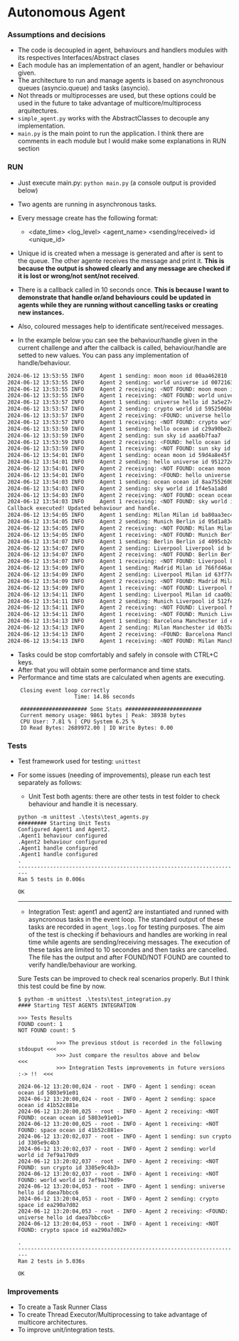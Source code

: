 # Autonomous Agent 

### Assumptions and decisions

- The code is decoupled in agent, behaviours and handlers modules with its respectives Interfaces/Abstract clases
- Each module has an implementation of an agent, handler or behaviour given.
- The architecture to run and manage agents is based on asynchronous queues (asyncio.queue) and tasks (asyncio).
- Not threads or multiprocesses are used, but these options could be used in the future to take advantage of multicore/multiprocess arquitectures. 
- `simple_agent.py` works with the AbstractClasses to decouple any implementation. 
- `main.py` is the main point to run the application. I think there are comments in each module but I would make some explanations in RUN section

### RUN

* Just execute main.py: `python main.py` (a console output is provided below)
* Two agents are running in asynchronous tasks.

* Every message create has the following format:
    - <date_time> <log_level> <agent_name> <sending/received> <message> id <unique_id>
* Unique id is created when a message is generated and after is sent to the queue. The other agente receives the 
message and print it. **This is because the output is showed clearly and any message are checked if it is lost or wrong/not sent/not received**.

* There is a callback called in 10 seconds once. **This is because I want to demonstrate that handle or/and 
behaviours could be updated in agents while they are running without cancelling tasks or creating new instances.**

* Also, coloured messages help to identificate sent/received messages.

* In the example below you can see the behaviour/handle given in the current challenge and after the callback is called, behaviour/handle are setted to new values. You can pass any implementation of handle/behaviour.

```bash
2024-06-12 13:53:55 INFO     Agent 1 sending: moon moon id 00aa462810
2024-06-12 13:53:55 INFO     Agent 2 sending: world universe id 0072163de4
2024-06-12 13:53:55 INFO     Agent 2 receiving: <NOT FOUND: moon moon id 00aa462810>
2024-06-12 13:53:55 INFO     Agent 1 receiving: <NOT FOUND: world universe id 0072163de4>
2024-06-12 13:53:57 INFO     Agent 1 sending: universe hello id 3a5e274621
2024-06-12 13:53:57 INFO     Agent 2 sending: crypto world id 5952506b86
2024-06-12 13:53:57 INFO     Agent 2 receiving: <FOUND: universe hello id 3a5e274621>
2024-06-12 13:53:57 INFO     Agent 1 receiving: <NOT FOUND: crypto world id 5952506b86>
2024-06-12 13:53:59 INFO     Agent 1 sending: hello ocean id c29a90be2a
2024-06-12 13:53:59 INFO     Agent 2 sending: sun sky id aaa6b7faa7
2024-06-12 13:53:59 INFO     Agent 2 receiving: <FOUND: hello ocean id c29a90be2a>
2024-06-12 13:53:59 INFO     Agent 1 receiving: <NOT FOUND: sun sky id aaa6b7faa7>
2024-06-12 13:54:01 INFO     Agent 1 sending: ocean moon id 59d4a8e45f
2024-06-12 13:54:01 INFO     Agent 2 sending: hello universe id 951272e499
2024-06-12 13:54:01 INFO     Agent 2 receiving: <NOT FOUND: ocean moon id 59d4a8e45f>
2024-06-12 13:54:01 INFO     Agent 1 receiving: <FOUND: hello universe id 951272e499>
2024-06-12 13:54:03 INFO     Agent 1 sending: ocean ocean id 8aa7552600
2024-06-12 13:54:03 INFO     Agent 2 sending: sky world id 1f4e5a1a8d
2024-06-12 13:54:03 INFO     Agent 2 receiving: <NOT FOUND: ocean ocean id 8aa7552600>
2024-06-12 13:54:03 INFO     Agent 1 receiving: <NOT FOUND: sky world id 1f4e5a1a8d>
Callback executed! Updated behaviour and handle.
2024-06-12 13:54:05 INFO     Agent 1 sending: Milan Milan id ba80aa3ec4
2024-06-12 13:54:05 INFO     Agent 2 sending: Munich Berlin id 95d1a83c28
2024-06-12 13:54:05 INFO     Agent 2 receiving: <NOT FOUND: Milan Milan id ba80aa3ec4>
2024-06-12 13:54:05 INFO     Agent 1 receiving: <NOT FOUND: Munich Berlin id 95d1a83c28>
2024-06-12 13:54:07 INFO     Agent 1 sending: Berlin Berlin id 4095cb2d62
2024-06-12 13:54:07 INFO     Agent 2 sending: Liverpool Liverpool id b45e4d34d9
2024-06-12 13:54:07 INFO     Agent 2 receiving: <NOT FOUND: Berlin Berlin id 4095cb2d62>
2024-06-12 13:54:07 INFO     Agent 1 receiving: <NOT FOUND: Liverpool Liverpool id b45e4d34d9>
2024-06-12 13:54:09 INFO     Agent 1 sending: Madrid Milan id 766fd46ad0
2024-06-12 13:54:09 INFO     Agent 2 sending: Liverpool Milan id 63f77c7070
2024-06-12 13:54:09 INFO     Agent 2 receiving: <NOT FOUND: Madrid Milan id 766fd46ad0>
2024-06-12 13:54:09 INFO     Agent 1 receiving: <NOT FOUND: Liverpool Milan id 63f77c7070>
2024-06-12 13:54:11 INFO     Agent 1 sending: Liverpool Milan id caa0b3ee84
2024-06-12 13:54:11 INFO     Agent 2 sending: Munich Liverpool id 512fe07f39
2024-06-12 13:54:11 INFO     Agent 2 receiving: <NOT FOUND: Liverpool Milan id caa0b3ee84>
2024-06-12 13:54:11 INFO     Agent 1 receiving: <NOT FOUND: Munich Liverpool id 512fe07f39>
2024-06-12 13:54:13 INFO     Agent 1 sending: Barcelona Manchester id e0966ba1b3
2024-06-12 13:54:13 INFO     Agent 2 sending: Milan Manchester id 0b35a2e64d
2024-06-12 13:54:13 INFO     Agent 2 receiving: <FOUND: Barcelona Manchester id e0966ba1b3>
2024-06-12 13:54:13 INFO     Agent 1 receiving: <NOT FOUND: Milan Manchester id 0b35a2e64d>
```

* Tasks could be stop comfortably and safely in console with CTRL+C keys.
* After that you will obtain some performance and time stats.
* Performance and time stats are calculated when agents are executing. 
```
    Closing event loop correctly
                     Time: 14.86 seconds

    ##################### Some Stats ########################
    Current memory usage: 9861 bytes | Peak: 38938 bytes
    CPU User: 7.81 % | CPU System 6.25 %
    IO Read Bytes: 2689972.00 | IO Write Bytes: 0.00
```
 

### Tests

- Test framework used for testing: `unittest`
- For some issues (needing of improvements), please run each test separately as follows:
    
    * Unit Test both agents: there are other tests in test folder to check behaviour and handle it is necessary. 
    ```
    python -m unittest .\tests\test_agents.py                
    ######### Starting Unit Tests
    Configured Agent1 and Agent2.
    .Agent1 behaviour configured
    .Agent2 behaviour configured
    .Agent1 handle configured
    .Agent1 handle configured
    .
    ----------------------------------------------------------------------
    Ran 5 tests in 0.006s

    OK
    ```
    ---
    
    * Integration Test: agent1 and agent2 are instantiated and runned with asyncronous tasks in the event loop. 
    The standard output of these tasks are recorded in `agent_logs.log` for testing purposes. The aim of the test is checking if behaviours and handles are working in real time while agents are sending/receiving messages. The execution of these tasks are limited to 10 secondes and then tasks are cancelled. The file has the output and after FOUND/NOT FOUND are counted to verify handle/behaviour are working.

    Sure Tests can be improved to check real scenarios properly. But I think this test could be fine by now. 
    ```
    $ python -m unittest .\tests\test_integration.py         
    #### Starting TEST AGENTS INTEGRATION

    >>> Tests Results
    FOUND count: 1
    NOT FOUND count: 5

                >>> The previous stdout is recorded in the following stdouput <<<
                >>> Just compare the resultos above and below                 <<<
                >>> Integration Tests improvements in future versions :-> !!  <<<

    2024-06-12 13:20:00,024 - root - INFO - Agent 1 sending: ocean ocean id 5803e91e01
    2024-06-12 13:20:00,024 - root - INFO - Agent 2 sending: space ocean id 41b52c881e
    2024-06-12 13:20:00,025 - root - INFO - Agent 2 receiving: <NOT FOUND: ocean ocean id 5803e91e01>
    2024-06-12 13:20:00,025 - root - INFO - Agent 1 receiving: <NOT FOUND: space ocean id 41b52c881e>
    2024-06-12 13:20:02,037 - root - INFO - Agent 1 sending: sun crypto id 3305e9c4b3
    2024-06-12 13:20:02,037 - root - INFO - Agent 2 sending: world world id 7ef9a170d9
    2024-06-12 13:20:02,037 - root - INFO - Agent 2 receiving: <NOT FOUND: sun crypto id 3305e9c4b3>
    2024-06-12 13:20:02,037 - root - INFO - Agent 1 receiving: <NOT FOUND: world world id 7ef9a170d9>
    2024-06-12 13:20:04,053 - root - INFO - Agent 1 sending: universe hello id daea7bbcc6
    2024-06-12 13:20:04,053 - root - INFO - Agent 2 sending: crypto space id ea290a7d02
    2024-06-12 13:20:04,053 - root - INFO - Agent 2 receiving: <FOUND: universe hello id daea7bbcc6>
    2024-06-12 13:20:04,053 - root - INFO - Agent 1 receiving: <NOT FOUND: crypto space id ea290a7d02>

    .
    ----------------------------------------------------------------------
    Ran 2 tests in 5.036s

    OK
    ```

### Improvements

- To create a Task Runner Class
- To create Thread Executor/Multiprocessing to take advantage of multicore architectures.
- To improve unit/integration tests. 
